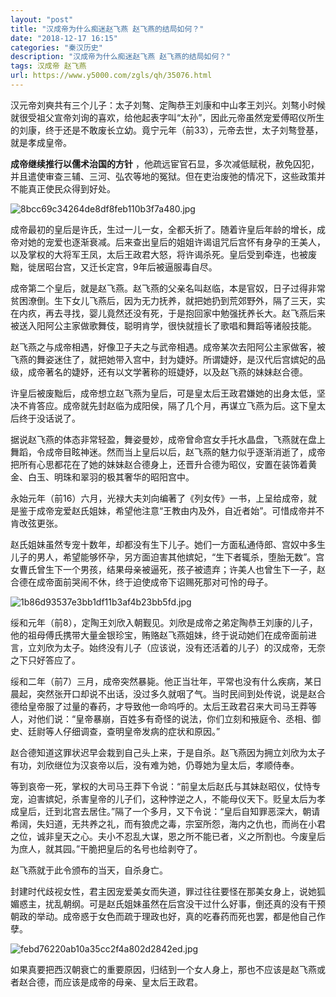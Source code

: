 ```yaml
---
layout: "post"
title: "汉成帝为什么痴迷赵飞燕 赵飞燕的结局如何？"
date: "2018-12-17 16:15"
categories: "秦汉历史"
description: "汉成帝为什么痴迷赵飞燕 赵飞燕的结局如何？"
tags: 汉成帝 赵飞燕
url: https://www.y5000.com/zgls/qh/35076.html
---
```






汉元帝刘奭共有三个儿子：太子刘骜、定陶恭王刘康和中山孝王刘兴。刘骜小时候就很受祖父宣帝刘询的喜欢，给他起表字叫“太孙”，因此元帝虽然宠爱傅昭仪所生的刘康，终于还是不敢废长立幼。竟宁元年（前33），元帝去世，太子刘骜登基，就是孝成皇帝。

 **成帝继续推行以儒术治国的方针**
，他疏远宦官石显，多次减低赋税，赦免囚犯，并且遣使审查三辅、三河、弘农等地的冤狱。但在吏治废弛的情况下，这些政策并不能真正使民众得到好处。

![8bcc69c34264de8df8feb110b3f7a480.jpg](https://img.y5000.com/uploads/allimg/181018/8bcc69c34264de8df8feb110b3f7a480.jpg)

成帝最初的皇后是许氏，生过一儿一女，全都夭折了。随着许皇后年龄的增长，成帝对她的宠爱也逐渐衰减。后来查出皇后的姐姐许谒诅咒后宫怀有身孕的王美人，以及掌权的大将军王凤，太后王政君大怒，将许谒杀死。皇后受到牵连，也被废黜，徙居昭台宫，又迁长定宫，9年后被逼服毒自尽。

成帝第二个皇后，就是赵飞燕。赵飞燕的父亲名叫赵临，本是官奴，日子过得非常贫困潦倒。生下女儿飞燕后，因为无力抚养，就把她扔到荒郊野外，隔了三天，实在内疚，再去寻找，婴儿竟然还没有死，于是抱回家中勉强抚养长大。赵飞燕后来被送入阳阿公主家做歌舞伎，聪明肯学，很快就擅长了歌唱和舞蹈等诸般技能。

赵飞燕之与成帝相遇，好像卫子夫之与武帝相遇。成帝某次去阳阿公主家做客，被飞燕的舞姿迷住了，就把她带入宫中，封为婕妤。所谓婕妤，是汉代后宫嫔妃的品级，成帝著名的婕妤，还有以文学著称的班婕妤，以及赵飞燕的妹妹赵合德。

许皇后被废黜后，成帝想立赵飞燕为皇后，可是皇太后王政君嫌她的出身太低，坚决不肯答应。成帝就先封赵临为成阳侯，隔了几个月，再谋立飞燕为后。这下皇太后终于没话说了。

据说赵飞燕的体态非常轻盈，舞姿曼妙，成帝曾命宫女手托水晶盘，飞燕就在盘上舞蹈，令成帝目眩神迷。然而当上皇后以后，赵飞燕的魅力似乎逐渐消逝了，成帝把所有心思都花在了她的妹妹赵合德身上，还晋升合德为昭仪，安置在装饰着黄金、白玉、明珠和翠羽的极其奢华的昭阳宫中。

永始元年（前16）六月，光禄大夫刘向编著了《列女传》一书，上呈给成帝，就是鉴于成帝宠爱赵氏姐妹，希望他注意“王教由内及外，自近者始”。可惜成帝并不肯改弦更张。

赵氏姐妹虽然专宠十数年，却都没有生下儿子。她们一方面私通侍郎、宫奴中多生儿子的男人，希望能够怀孕，另方面迫害其他嫔妃，“生下者辄杀，堕胎无数”。宫女曹氏曾生下一个男孩，结果母亲被逼死，孩子被遗弃；许美人也曾生下一子，赵合德在成帝面前哭闹不休，终于迫使成帝下诏赐死那对可怜的母子。

![1b86d93537e3bb1df11b3af4b23bb5fd.jpg](https://img.y5000.com/uploads/allimg/181018/1b86d93537e3bb1df11b3af4b23bb5fd.jpg)

绥和元年（前8），定陶王刘欣入朝觐见。刘欣是成帝之弟定陶恭王刘康的儿子，他的祖母傅氏携带大量金银珍宝，贿赂赵飞燕姐妹，终于说动她们在成帝面前进言，立刘欣为太子。始终没有儿子（应该说，没有还活着的儿子）的汉成帝，无奈之下只好答应了。

绥和二年（前7）三月，成帝突然暴毙。他正当壮年，平常也没有什么疾病，某日晨起，突然张开口却说不出话，没过多久就咽了气。当时民间到处传说，说是赵合德给皇帝服了过量的春药，才导致他一命呜呼的。太后王政君召来大司马王莽等人，对他们说：“皇帝暴崩，百姓多有奇怪的说法，你们立刻和掖庭令、丞相、御史、廷尉等人仔细调查，查明皇帝发病的症状和原因。”

赵合德知道这罪状迟早会栽到自己头上来，于是自杀。赵飞燕因为拥立刘欣为太子有功，刘欣继位为汉哀帝以后，没有难为她，仍尊她为皇太后，孝顺侍奉。

等到哀帝一死，掌权的大司马王莽下令说：“前皇太后赵氏与其妹赵昭仪，仗恃专宠，迫害嫔妃，杀害皇帝的儿子们，这种悖逆之人，不能母仪天下。贬皇太后为孝成皇后，迁到北宫去居住。”隔了一个多月，又下令说：“皇后自知罪恶深大，朝请希阔，失妇道，无共养之礼，而有狼虎之毒，宗室所怨，海内之仇也，而尚在小君之位，诚非皇天之心。夫小不忍乱大谋，恩之所不能已者，义之所割也。今废皇后为庶人，就其园。”干脆把皇后的名号也给剥夺了。

赵飞燕就于此令颁布的当天，自杀身亡。

封建时代歧视女性，君主因宠爱美女而失道，罪过往往要怪在那美女身上，说她狐媚惑主，扰乱朝纲。可是赵氏姐妹虽然在后宫没干过什么好事，倒还真的没有干预朝政的举动。成帝惑于女色而疏于理政也好，真的吃春药而死也罢，都是他自己作孽。

![febd76220ab10a35cc2f4a802d2842ed.jpg](https://img.y5000.com/uploads/allimg/181018/febd76220ab10a35cc2f4a802d2842ed.jpg)

如果真要把西汉朝衰亡的重要原因，归结到一个女人身上，那也不应该是赵飞燕或者赵合德，而应该是成帝的母亲、皇太后王政君。
